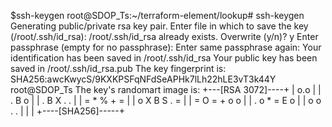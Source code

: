 $ssh-keygen
root@SDOP_Ts:~/terraform-element/lookup# ssh-keygen
Generating public/private rsa key pair.
Enter file in which to save the key (/root/.ssh/id_rsa):
/root/.ssh/id_rsa already exists.
Overwrite (y/n)? y
Enter passphrase (empty for no passphrase):
Enter same passphrase again:
Your identification has been saved in /root/.ssh/id_rsa
Your public key has been saved in /root/.ssh/id_rsa.pub
The key fingerprint is:
SHA256:awcKwycS/9KXKPSFqNFdSeAPHk7lLh22hLE3vT3k44Y root@SDOP_Ts
The key's randomart image is:
+---[RSA 3072]----+
|      o.o        |
|     . B o       |
|  .   B X . .    |
|   = * % + =     |
|  o X B S . =    |
|   = O = + o o   |
|  . o * = E o    |
|     o o . .     |
|                 |
+----[SHA256]-----+
